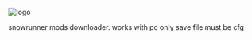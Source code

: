 
![logo](https://github.com/edodson84/Mod.io-Snowrunner/assets/12981983/5bb6c93f-2fa2-4450-803f-6703855fb88e)

snowrunner mods downloader. works with pc only save file must be cfg
